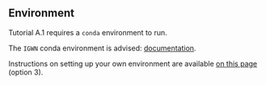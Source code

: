 ## Environment

Tutorial A.1 requires a `conda` environment to run. 

The `IGWN` conda environment is advised: [documentation](https://computing.docs.ligo.org/conda/).

Instructions on setting up your own environment are available [on this page](https://github.com/gw-odw/odw-2024/blob/main/setup.md) (option 3).
